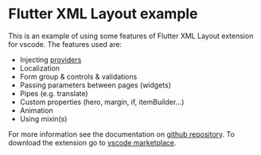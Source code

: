 # Flutter XML Layout example

This is an example of using some features of Flutter XML Layout extension for vscode. The features used are:
- Injecting [providers](https://pub.dev/packages/provider)
- Localization
- Form group & controls & validations
- Passing parameters between pages (widgets)
- Pipes (e.g. translate)
- Custom properties (hero, margin, if, itemBuilder...)
- Animation
- Using mixin(s)

For more information see the documentation on [github repository](https://github.com/waseemdev/vscode-flutter.xml-layout).
To download the extension go to [vscode marketplace](https://marketplace.visualstudio.com/items?itemName=WaseemDev.flutter-xml-layout).
